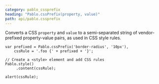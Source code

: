 ```yaml
---
category: pablo_cssprefix
heading: "Pablo.cssPrefix(property, value)"
path: api/pablo.cssprefix
---
```



Converts a CSS `property` and `value` to a semi-separated string of vendor-prefixed property-value pairs, as used in CSS style rules.

    var prefixed = Pablo.cssPrefix('border-radius', '10px'),
        cssRule = '.foo {' + prefixed + '}';

    // Create a <style> element and add CSS rules
    Pablo.style()
         .content(cssRule);

    alert(cssRule);

